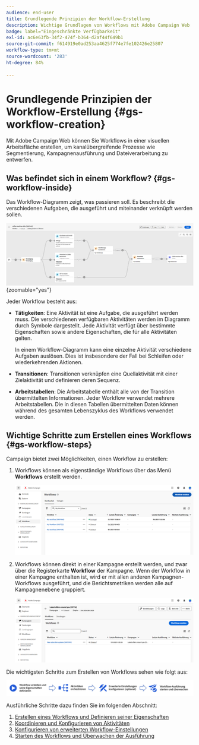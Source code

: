 ```yaml
---
audience: end-user
title: Grundlegende Prinzipien der Workflow-Erstellung
description: Wichtige Grundlagen von Workflows mit Adobe Campaign Web
badge: label="Eingeschränkte Verfügbarkeit"
exl-id: ac6e63fb-34f2-474f-b364-d2af44f649b1
source-git-commit: f614919e0ad253aa4625f774e7fe102426e25807
workflow-type: tm+mt
source-wordcount: '283'
ht-degree: 84%

---
```



# Grundlegende Prinzipien der Workflow-Erstellung {#gs-workflow-creation}

Mit Adobe Campaign Web können Sie Workflows in einer visuellen Arbeitsfläche erstellen, um kanalübergreifende Prozesse wie Segmentierung, Kampagnenausführung und Dateiverarbeitung zu entwerfen.


## Was befindet sich in einem Workflow? {#gs-workflow-inside}

Das Workflow-Diagramm zeigt, was passieren soll. Es beschreibt die verschiedenen Aufgaben, die ausgeführt und miteinander verknüpft werden sollen.

![](assets/workflow-example.png) {zoomable=&quot;yes&quot;}

Jeder Workflow besteht aus:

* **Tätigkeiten**: Eine Aktivität ist eine Aufgabe, die ausgeführt werden muss. Die verschiedenen verfügbaren Aktivitäten werden im Diagramm durch Symbole dargestellt. Jede Aktivität verfügt über bestimmte Eigenschaften sowie andere Eigenschaften, die für alle Aktivitäten gelten.

  In einem Workflow-Diagramm kann eine einzelne Aktivität verschiedene Aufgaben auslösen. Dies ist insbesondere der Fall bei Schleifen oder wiederkehrenden Aktionen.

* **Transitionen**: Transitionen verknüpfen eine Quellaktivität mit einer Zielaktivität und definieren deren Sequenz.

* **Arbeitstabellen**: Die Arbeitstabelle enthält alle von der Transition übermittelten Informationen. Jeder Workflow verwendet mehrere Arbeitstabellen. Die in diesen Tabellen übermittelten Daten können während des gesamten Lebenszyklus des Workflows verwendet werden.

## Wichtige Schritte zum Erstellen eines Workflows {#gs-workflow-steps}


Campaign bietet zwei Möglichkeiten, einen Workflow zu erstellen:

1. Workflows können als eigenständige Workflows über das Menü **Workflows** erstellt werden.

   ![](assets/create-a-standalone-wf.png)

1. Workflows können direkt in einer Kampagne erstellt werden, und zwar über die Registerkarte **Workflow** der Kampagne. Wenn der Workflow in einer Kampagne enthalten ist, wird er mit allen anderen Kampagnen-Workflows ausgeführt, und die Berichtsmetriken werden alle auf Kampagnenebene gruppiert.

   ![](assets/create-a-wf-from-a-campaign.png)


Die wichtigsten Schritte zum Erstellen von Workflows sehen wie folgt aus:

![](assets/workflow-creation-process.png)

Ausführliche Schritte dazu finden Sie im folgenden Abschnitt:

1. [Erstellen eines Workflows und Definieren seiner Eigenschaften](create-workflow.md)
1. [Koordinieren und Konfigurieren von Aktivitäten](orchestrate-activities.md)
1. [Konfigurieren von erweiterten Workflow-Einstellungen](workflow-settings.md)
1. [Starten des Workflows und Überwachen der Ausführung](start-monitor-workflows.md)
